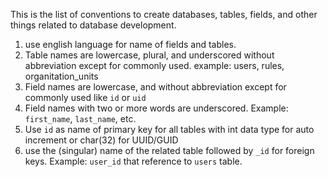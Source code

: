This is the list of conventions to create databases, tables, fields, and other things related to database development.

1. use english language for name of fields and tables.
2. Table names are lowercase, plural, and underscored without abbreviation except for commonly used. example: users, rules, organitation_units
3. Field names are lowercase, and without abbreviation except for commonly used like `id` or `uid`
4. Field names with two or more words are underscored. Example: `first_name`, `last_name`, etc.
5. Use `id` as name of primary key for all tables with int data type for auto increment or char(32) for UUID/GUID
6. use the (singular) name of the related table followed by `_id` for foreign keys. Example: `user_id` that reference to `users` table.

